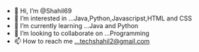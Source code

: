 - 👋 Hi, I’m @Shahil69
- 👀 I’m interested in ...Java,Python,Javascripst,HTML and CSS
- 🌱 I’m currently learning ...Java and Python
- 💞️ I’m looking to collaborate on ...Programming
- 📫 How to reach me ...techshahil2@gmail.com

<!---
Shahil69/Shahil69 is a ✨ special ✨ repository because its `README.md` (this file) appears on your GitHub profile.
You can click the Preview link to take a look at your changes.
--->
